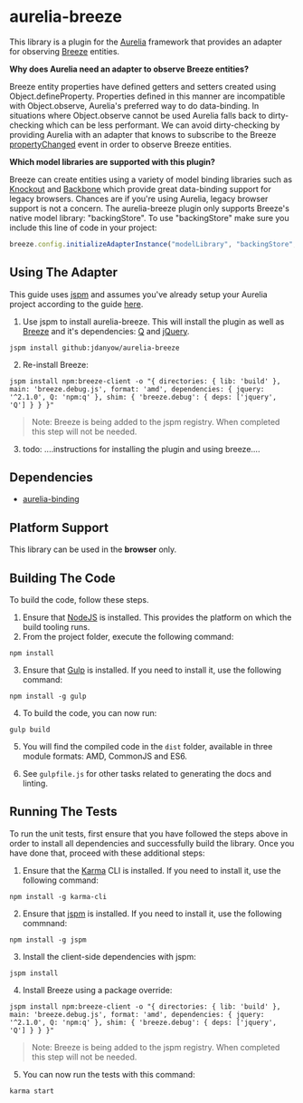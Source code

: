 # aurelia-breeze

This library is a plugin for the [Aurelia](http://www.aurelia.io/) framework that provides an adapter for observing [Breeze](http://www.getbreezenow.com/breezejs) entities.

**Why does Aurelia need an adapter to observe Breeze entities?**

Breeze entity properties have defined getters and setters created using Object.defineProperty.  Properties defined in this manner are incompatible with Object.observe, Aurelia's preferred way to do data-binding.  In situations where Object.observe cannot be used Aurelia falls back to dirty-checking which can be less performant.  We can avoid dirty-checking by providing Aurelia with an adapter that knows to subscribe to the Breeze [propertyChanged](http://www.breezejs.com/sites/all/apidocs/classes/EntityAspect.html#event_propertyChanged) event in order to observe Breeze entities.

**Which model libraries are supported with this plugin?**

Breeze can create entities using a variety of model binding libraries such as [Knockout](http://knockoutjs.com/) and [Backbone](http://backbonejs.org/) which provide great data-binding support for legacy browsers.  Chances are if you're using Aurelia, legacy browser support is not a concern.  The aurelia-breeze plugin only supports Breeze's native model library: "backingStore".  To use "backingStore" make sure you include this line of code in your project:
```javascript
breeze.config.initializeAdapterInstance("modelLibrary", "backingStore", true);
```

## Using The Adapter

This guide uses [jspm](http://jspm.io/) and assumes you've already setup your Aurelia project according to the guide [here](http://aurelia.io/review/get-started.html).

1. Use jspm to install aurelia-breeze.  This will install the plugin as well as [Breeze](http://www.getbreezenow.com/breezejs) and it's dependencies: [Q](https://github.com/kriskowal/q) and [jQuery](http://jquery.com/).

  ```shell
  jspm install github:jdanyow/aurelia-breeze
  ```
2. Re-install Breeze:

  ```shell
  jspm install npm:breeze-client -o "{ directories: { lib: 'build' }, main: 'breeze.debug.js', format: 'amd', dependencies: { jquery: '^2.1.0', Q: 'npm:q' }, shim: { 'breeze.debug': { deps: ['jquery', 'Q'] } } }"
  ```
  > Note: Breeze is being added to the jspm registry.  When completed this step will not be needed.

3. todo:  ....instructions for installing the plugin and using breeze....  

## Dependencies

* [aurelia-binding](https://github.com/aurelia/binding)

## Platform Support

This library can be used in the **browser** only.

## Building The Code

To build the code, follow these steps.

1. Ensure that [NodeJS](http://nodejs.org/) is installed. This provides the platform on which the build tooling runs.
2. From the project folder, execute the following command:

  ```shell
  npm install
  ```
3. Ensure that [Gulp](http://gulpjs.com/) is installed. If you need to install it, use the following command:

  ```shell
  npm install -g gulp
  ```
4. To build the code, you can now run:

  ```shell
  gulp build
  ```
5. You will find the compiled code in the `dist` folder, available in three module formats: AMD, CommonJS and ES6.

6. See `gulpfile.js` for other tasks related to generating the docs and linting.

## Running The Tests

To run the unit tests, first ensure that you have followed the steps above in order to install all dependencies and successfully build the library. Once you have done that, proceed with these additional steps:

1. Ensure that the [Karma](http://karma-runner.github.io/) CLI is installed. If you need to install it, use the following command:

  ```shell
  npm install -g karma-cli
  ```
2. Ensure that [jspm](http://jspm.io/) is installed. If you need to install it, use the following commnand:

  ```shell
  npm install -g jspm
  ```
3. Install the client-side dependencies with jspm:

  ```shell
  jspm install
  ```
4. Install Breeze using a package override:

  ```shell
  jspm install npm:breeze-client -o "{ directories: { lib: 'build' }, main: 'breeze.debug.js', format: 'amd', dependencies: { jquery: '^2.1.0', Q: 'npm:q' }, shim: { 'breeze.debug': { deps: ['jquery', 'Q'] } } }"
  ```
> Note: Breeze is being added to the jspm registry.  When completed this step will not be needed.

5. You can now run the tests with this command:

  ```shell
  karma start
  ```
